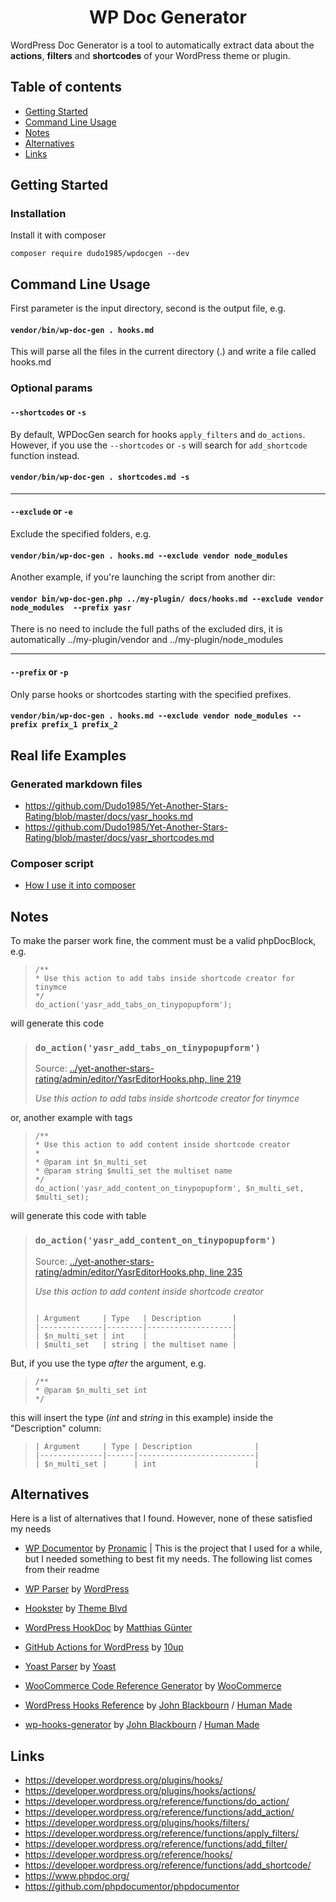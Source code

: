 <h1 align="center">WP Doc Generator</h1>

WordPress Doc Generator is a tool to automatically extract data about the __actions__, 
__filters__ and __shortcodes__ of your WordPress theme or plugin.


## Table of contents

- [Getting Started](#getting-started)
- [Command Line Usage](#command-line-usage)
- [Notes](#notes)
- [Alternatives](#alternatives)
- [Links](#links)

## Getting Started

### Installation

Install it with composer

```
composer require dudo1985/wpdocgen --dev
```

## Command Line Usage

First parameter is the input directory, second is the output file, e.g.

#### `vendor/bin/wp-doc-gen . hooks.md`

This will parse all the files in the current directory (.) and write a file called hooks.md

### Optional params

#### `--shortcodes` or `-s`

By default, WPDocGen search for hooks `apply_filters` and `do_actions`.
However, if you use the `--shortcodes` or `-s` will search for `add_shortcode` function instead.

#### `vendor/bin/wp-doc-gen . shortcodes.md -s`

---

#### `--exclude` or `-e`

Exclude the specified folders,  e.g.
#### `vendor/bin/wp-doc-gen . hooks.md --exclude vendor node_modules`

Another example, if you're launching the script from another dir:
#### `vendor bin/wp-doc-gen.php ../my-plugin/ docs/hooks.md --exclude vendor node_modules  --prefix yasr`

There is no need to include the full paths of the excluded dirs, it is automatically ../my-plugin/vendor and 
../my-plugin/node_modules

---

#### `--prefix` or `-p`
Only parse hooks or shortcodes starting with the specified prefixes.

#### `vendor/bin/wp-doc-gen . hooks.md --exclude vendor node_modules --prefix prefix_1 prefix_2`

## Real life Examples
### Generated markdown files
- https://github.com/Dudo1985/Yet-Another-Stars-Rating/blob/master/docs/yasr_hooks.md
- https://github.com/Dudo1985/Yet-Another-Stars-Rating/blob/master/docs/yasr_shortcodes.md
### Composer script
- [How I use it into composer](https://github.com/Dudo1985/Yet-Another-Stars-Rating/blob/182b01703f62e3303fe214252ad34cf4c2813005/composer.json#L18) 

## Notes
To make the parser work fine, the comment must be a valid phpDocBlock, e.g.

> ```
> /**
> * Use this action to add tabs inside shortcode creator for tinymce
> */
> do_action('yasr_add_tabs_on_tinypopupform');
> ```

will generate this code

>### `do_action('yasr_add_tabs_on_tinypopupform')`
>Source: [../yet-another-stars-rating/admin/editor/YasrEditorHooks.php, line 219](../yet-another-stars-rating/admin/editor//YasrEditorHooks.php:219)
>
>*Use this action to add tabs inside shortcode creator for tinymce*

or, another example with tags

> ``` 
> /**
> * Use this action to add content inside shortcode creator
> *
> * @param int $n_multi_set
> * @param string $multi_set the multiset name
> */
> do_action('yasr_add_content_on_tinypopupform', $n_multi_set, $multi_set);
>```

will generate this code with table

> ### `do_action('yasr_add_content_on_tinypopupform')`
>
> Source: [../yet-another-stars-rating/admin/editor/YasrEditorHooks.php, line 235](../yet-another-stars-rating/admin/editor/YasrEditorHooks.php:235)
> 
> *Use this action to add content inside shortcode creator*
> ```
>
> | Argument     | Type   | Description       |
> |--------------|--------|-------------------|
> | $n_multi_set | int    |                   |
> | $multi_set   | string | the multiset name |
> ```


But, if you use the type *after* the argument, e.g.

> 
> ```
> /**
> * @param $n_multi_set int
> */
> ```
>

this will insert the type (*int* and *string* in this example) inside the "Description" column:

> 
> ```
> | Argument     | Type | Description              |
> |--------------|------|--------------------------|
> | $n_multi_set |      | int                      |
> ```
>

## Alternatives
Here is a list of alternatives that I found. However, none of these satisfied my needs

- [WP Documentor](https://github.com/pronamic/wp-documentor/) by [Pronamic](https://github.com/pronamic)
| This is the project that I used for a while, but I needed something to best fit my needs. The following list comes
from their readme

- [WP Parser](https://github.com/WordPress/phpdoc-parser) by [WordPress](https://github.com/WordPress)
- [Hookster](https://github.com/themeblvd/hookster) by [Theme Blvd](https://github.com/themeblvd)
- [WordPress HookDoc](https://github.com/matzeeable/wp-hookdoc) by [Matthias Günter](https://github.com/matzeeable)
- [GitHub Actions for WordPress](https://github.com/10up/actions-wordpress/blob/stable/hookdocs-workflow.md) by [10up](https://github.com/10up)
- [Yoast Parser](https://github.com/Yoast/code-documentation-extractor) by [Yoast](https://github.com/Yoast)
- [WooCommerce Code Reference Generator](https://github.com/woocommerce/code-reference) by [WooCommerce](https://github.com/woocommerce)
- [WordPress Hooks Reference](https://github.com/johnbillion/wp-hooks) by [John Blackbourn](https://github.com/johnbillion) / [Human Made](https://github.com/humanmade)
- [wp-hooks-generator](https://github.com/johnbillion/wp-hooks-generator) by [John Blackbourn](https://github.com/johnbillion) / [Human Made](https://github.com/humanmade)

## Links

- https://developer.wordpress.org/plugins/hooks/
- https://developer.wordpress.org/plugins/hooks/actions/
- https://developer.wordpress.org/reference/functions/do_action/
- https://developer.wordpress.org/reference/functions/add_action/
- https://developer.wordpress.org/plugins/hooks/filters/
- https://developer.wordpress.org/reference/functions/apply_filters/
- https://developer.wordpress.org/reference/functions/add_filter/
- https://developer.wordpress.org/reference/hooks/
- https://developer.wordpress.org/reference/functions/add_shortcode/
- https://www.phpdoc.org/
- https://github.com/phpdocumentor/phpdocumentor
